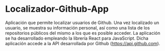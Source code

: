 # Localizador-Github-App

Aplicación que permite localizar usuarios de Github. Una vez localizado un usuario, se muestra su información personal, así como una lista de los repositorios públicos del mismo a los que es posible acceder. La aplicación se ha desarrollado empleando la librería React para JavaScript. Dicha aplicación accede a la API desarrollada por Github (https://api.github.com).
